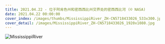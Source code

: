 ```yaml
---
title: 2021.04.22 - 位于阿肯色州和密西西比州交界处的密西西比河 (© NASA)
date: 2021.04.22 00:00:00
cover_index: /images/thumbs/MississippiRiver_ZH-CN5718433026_533x300.jpg
cover_detail: /images/MississippiRiver_ZH-CN5718433026_1920x1080.jpg
---
```


![MississippiRiver](/images/MississippiRiver_ZH-CN5718433026_1920x1080.jpg)
